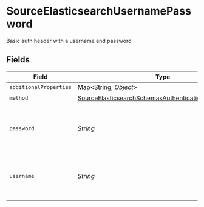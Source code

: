 # SourceElasticsearchUsernamePassword

Basic auth header with a username and password


## Fields

| Field                                                                                                                               | Type                                                                                                                                | Required                                                                                                                            | Description                                                                                                                         |
| ----------------------------------------------------------------------------------------------------------------------------------- | ----------------------------------------------------------------------------------------------------------------------------------- | ----------------------------------------------------------------------------------------------------------------------------------- | ----------------------------------------------------------------------------------------------------------------------------------- |
| `additionalProperties`                                                                                                              | Map\<String, *Object*>                                                                                                              | :heavy_minus_sign:                                                                                                                  | N/A                                                                                                                                 |
| `method`                                                                                                                            | [SourceElasticsearchSchemasAuthenticationMethodMethod](../../models/shared/SourceElasticsearchSchemasAuthenticationMethodMethod.md) | :heavy_check_mark:                                                                                                                  | N/A                                                                                                                                 |
| `password`                                                                                                                          | *String*                                                                                                                            | :heavy_check_mark:                                                                                                                  | Basic auth password to access a secure Elasticsearch server                                                                         |
| `username`                                                                                                                          | *String*                                                                                                                            | :heavy_check_mark:                                                                                                                  | Basic auth username to access a secure Elasticsearch server                                                                         |